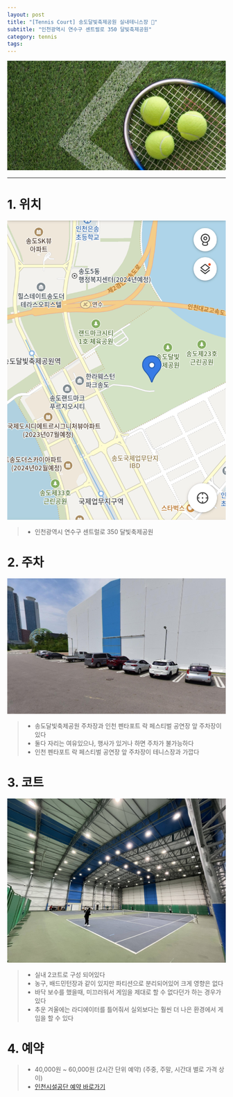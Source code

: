 ```yaml
---
layout: post
title: "[Tennis Court] 송도달빛축제공원 실내테니스장 🎾"
subtitle: "인천광역시 연수구 센트럴로 350 달빛축제공원"
category: tennis
tags: 
---
```


![image](../../assets/img/blog/tennis-main.jpg)

---

# 1. 위치

![image](../../assets/img/blog/tennis-court-3-a.jpg)
> - 인천광역시 연수구 센트럴로 350 달빛축제공원


# 2. 주차

![image](../../assets/img/blog/tennis-court-3-b.png)
> - 송도달빛축제공원 주차장과 인천 펜타포트 락 페스티벌 공연장 앞 주차장이 있다
> - 둘다 자리는 여유있으나, 행사가 있거나 하면 주차가 불가능하다
> - 인천 펜타포트 락 페스티벌 공연장 앞 주차장이 테니스장과 가깝다


# 3. 코트

![image](../../assets/img/blog/tennis-court-3-c.jpg)
> - 실내 2코트로 구성 되어있다
> - 농구, 배드민턴장과 같이 있지만 파티션으로 분리되어있어 크게 영향은 없다
> - 바닥 보수를 했을때, 미끄러워서 게임을 제대로 할 수 없다던가 하는 경우가 있다
> - 추운 겨울에는 라디에이터를 틀어줘서 실외보다는 훨씬 더 나은 환경에서 게임을 할 수 있다


# 4. 예약
> - 40,000원 ~ 60,000원 (2시간 단위 예약) (주중, 주말, 시간대 별로 가격 상이)
> - [인천시설공단 예약 바로가기](https://reserve.insiseol.or.kr/fmcs/rental/rentalSchedule.do?comcd=I_FMC3&partcd=03&placecd=11&schy=2023&schm=1)